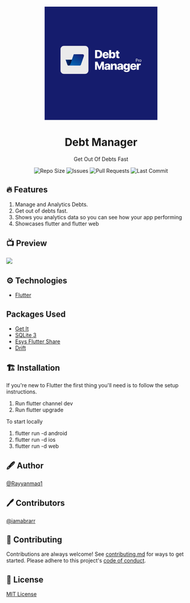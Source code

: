 
<p align="center"><img src="https://github.com/Rayyanmaq1/Debt-Manager/blob/master/assets/SplashScreen.jpeg" alt="Debt Manager" height="300px" ></p>
<h1 align="center">Debt Manager</h1>

<p align="center">
Get Out Of Debts Fast
</p>

<p align="center">
<img src="https://img.shields.io/github/repo-size/Rayyanmaq1/Debt-Manager?label=Repo%20Size" alt="Repo Size">

<img src="https://img.shields.io/github/issues/Rayyanmaq1/Debt-Manager?clabel=Issues" alt="Issues">

<img src="https://img.shields.io/github/issues-pr/Rayyanmaq1/Debt-Manager?label=Pull%20Requests" alt="Pull Requests">

<img src="https://img.shields.io/github/last-commit/Rayyanmaq1/Debt-Manager?label=Last%20Commit" alt="Last Commit">

</p>

## 🔥 Features

1. Manage and Analytics Debts.
2. Get out of debts fast.
3. Shows you analytics data so you can see how your app performing
4. Showcases flutter and flutter web

## 📺 Preview

<img src="https://github.com/Rayyanmaq1/Debt-Manager/blob/master/assets/mock-up.png">

## ⚙️ Technologies

-   <a href="https://flutter.dev/">Flutter</a>

## Packages Used
-   <a href="https://pub.dev/packages/get_it">Get It</a>
-   <a href="https://pub.dev/packages/sqlite3_flutter_libs">SQLite 3</a>
-   <a href="https://pub.dev/packages/esys_flutter_share/versions">Esys Flutter Share</a>
-   <a href="https://pub.dev/packages/drift">Drift</a>


## 🏗️ Installation

If you're new to Flutter the first thing you'll need is to follow the setup instructions.

1. Run flutter channel dev
2. Run flutter upgrade

To start locally

1. flutter run -d android
2. flutter run -d ios
3. flutter run -d web

## 🖋️ Author

[@Rayyanmaq1](https://www.github.com/Rayyanmaq1)

## 🖊️ Contributors

[@iamabrarr](https://github.com/iamabrarr)

## 🍰 Contributing

Contributions are always welcome!
See [contributing.md](contributing.md) for ways to get started.
Please adhere to this project's [code of conduct](code-of-conduct.md).

## 📜 License

[MIT License](https://github.com/subhendukundu/cool-bio-analytics/blob/main/LICENSE)
